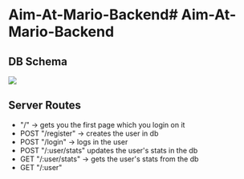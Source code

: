# Aim-At-Mario-Backend# Aim-At-Mario-Backend

## DB Schema
![](https://i.imgur.com/B16dZ7R.png)

## Server Routes
- "/" -> gets you the first page which you login on it
- POST "/register" -> creates the user in db
- POST "/login" -> logs in the user
- POST "/:user/stats" updates the user's stats in the db
- GET "/:user/stats" -> gets the user's stats from the db
- GET "/:user" 

